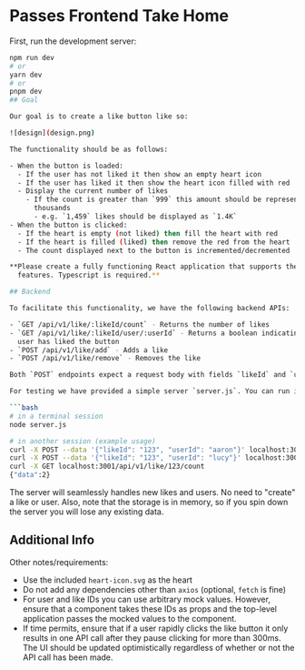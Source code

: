 


# Passes Frontend Take Home

First, run the development server:

```bash
npm run dev
# or
yarn dev
# or
pnpm dev
## Goal

Our goal is to create a like button like so:

![design](design.png)

The functionality should be as follows:

- When the button is loaded:
  - If the user has not liked it then show an empty heart icon
  - If the user has liked it then show the heart icon filled with red
  - Display the current number of likes
    - If the count is greater than `999` this amount should be represented in
      thousands
      - e.g. `1,459` likes should be displayed as `1.4K`
- When the button is clicked:
  - If the heart is empty (not liked) then fill the heart with red
  - If the heart is filled (liked) then remove the red from the heart
  - The count displayed next to the button is incremented/decremented

**Please create a fully functioning React application that supports these
  features. Typescript is required.**

## Backend

To facilitate this functionality, we have the following backend APIs:

- `GET /api/v1/like/:likeId/count` - Returns the number of likes
- `GET /api/v1/like/:likeId/user/:userId` - Returns a boolean indicating if the
  user has liked the button
- `POST /api/v1/like/add` - Adds a like
- `POST /api/v1/like/remove` - Removes the like

Both `POST` endpoints expect a request body with fields `likeId` and `userId`.

For testing we have provided a simple server `server.js`. You can run it like so:

```bash
# in a terminal session
node server.js

# in another session (example usage)
curl -X POST --data '{"likeId": "123", "userId": "aaron"}' localhost:3001/api/v1/like/add
curl -X POST --data '{"likeId": "123", "userId": "lucy"}' localhost:3001/api/v1/like/add
curl -X GET localhost:3001/api/v1/like/123/count
{"data":2}
```

The server will seamlessly handles new likes and users. No need to "create" a
like or user. Also, note that the storage is in memory, so if you spin down the
server you will lose any existing data.

## Additional Info

Other notes/requirements:

- Use the included `heart-icon.svg` as the heart
- Do not add any dependencies other than `axios` (optional, `fetch` is fine)
- For user and like IDs you can use arbitrary mock values. However, ensure that
  a component takes these IDs as props and the top-level application passes the
  mocked values to the component.
- If time permits, ensure that if a user rapidly clicks the like button it only
  results in one API call after they pause clicking for more than 300ms. The UI
  should be updated optimistically regardless of whether or not the API call
  has been made.

